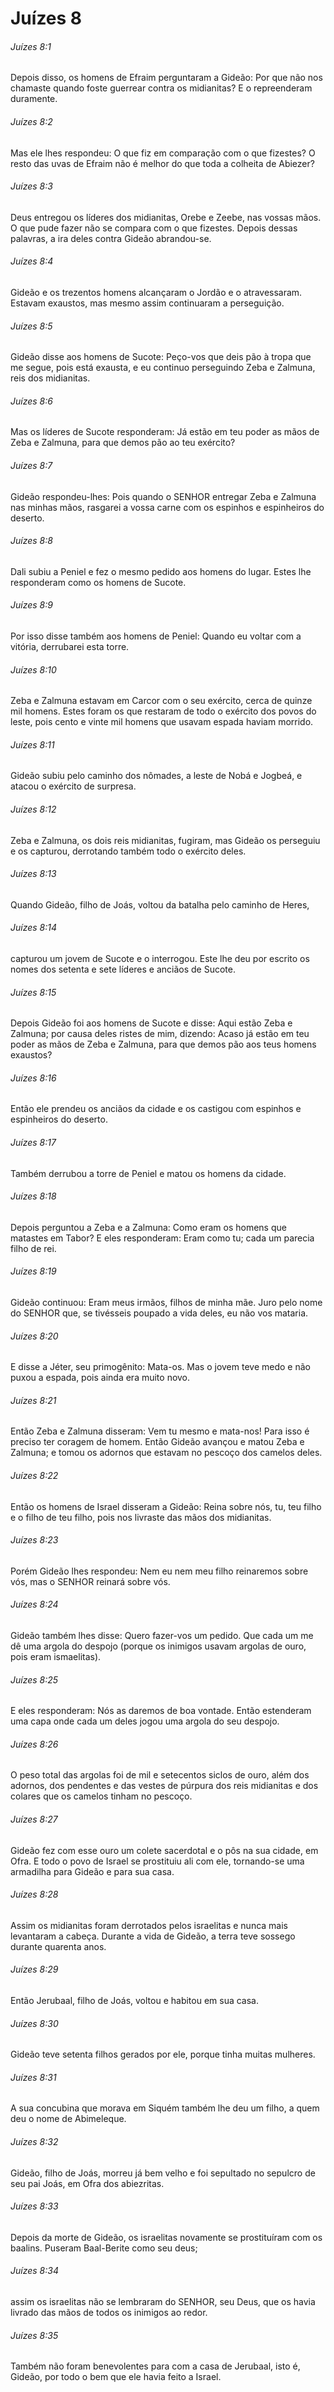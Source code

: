 # Juízes 8

###### Juízes 8:1

Depois disso, os homens de Efraim perguntaram a Gideão: Por que não nos chamaste quando foste guerrear contra os midianitas? E o repreenderam duramente.

###### Juízes 8:2

Mas ele lhes respondeu: O que fiz em comparação com o que fizestes? O resto das uvas de Efraim não é melhor do que toda a colheita de Abiezer?

###### Juízes 8:3

Deus entregou os líderes dos midianitas, Orebe e Zeebe, nas vossas mãos. O que pude fazer não se compara com o que fizestes. Depois dessas palavras, a ira deles contra Gideão abrandou-se.

###### Juízes 8:4

Gideão e os trezentos homens alcançaram o Jordão e o atravessaram. Estavam exaustos, mas mesmo assim continuaram a perseguição.

###### Juízes 8:5

Gideão disse aos homens de Sucote: Peço-vos que deis pão à tropa que me segue, pois está exausta, e eu continuo perseguindo Zeba e Zalmuna, reis dos midianitas.

###### Juízes 8:6

Mas os líderes de Sucote responderam: Já estão em teu poder as mãos de Zeba e Zalmuna, para que demos pão ao teu exército?

###### Juízes 8:7

Gideão respondeu-lhes: Pois quando o SENHOR entregar Zeba e Zalmuna nas minhas mãos, rasgarei a vossa carne com os espinhos e espinheiros do deserto.

###### Juízes 8:8

Dali subiu a Peniel e fez o mesmo pedido aos homens do lugar. Estes lhe responderam como os homens de Sucote.

###### Juízes 8:9

Por isso disse também aos homens de Peniel: Quando eu voltar com a vitória, derrubarei esta torre.

###### Juízes 8:10

Zeba e Zalmuna estavam em Carcor com o seu exército, cerca de quinze mil homens. Estes foram os que restaram de todo o exército dos povos do leste, pois cento e vinte mil homens que usavam espada haviam morrido.

###### Juízes 8:11

Gideão subiu pelo caminho dos nômades, a leste de Nobá e Jogbeá, e atacou o exército de surpresa.

###### Juízes 8:12

Zeba e Zalmuna, os dois reis midianitas, fugiram, mas Gideão os perseguiu e os capturou, derrotando também todo o exército deles.

###### Juízes 8:13

Quando Gideão, filho de Joás, voltou da batalha pelo caminho de Heres,

###### Juízes 8:14

capturou um jovem de Sucote e o interrogou. Este lhe deu por escrito os nomes dos setenta e sete líderes e anciãos de Sucote.

###### Juízes 8:15

Depois Gideão foi aos homens de Sucote e disse: Aqui estão Zeba e Zalmuna; por causa deles ristes de mim, dizendo: Acaso já estão em teu poder as mãos de Zeba e Zalmuna, para que demos pão aos teus homens exaustos?

###### Juízes 8:16

Então ele prendeu os anciãos da cidade e os castigou com espinhos e espinheiros do deserto.

###### Juízes 8:17

Também derrubou a torre de Peniel e matou os homens da cidade.

###### Juízes 8:18

Depois perguntou a Zeba e a Zalmuna: Como eram os homens que matastes em Tabor? E eles responderam: Eram como tu; cada um parecia filho de rei.

###### Juízes 8:19

Gideão continuou: Eram meus irmãos, filhos de minha mãe. Juro pelo nome do SENHOR que, se tivésseis poupado a vida deles, eu não vos mataria.

###### Juízes 8:20

E disse a Jéter, seu primogênito: Mata-os. Mas o jovem teve medo e não puxou a espada, pois ainda era muito novo.

###### Juízes 8:21

Então Zeba e Zalmuna disseram: Vem tu mesmo e mata-nos! Para isso é preciso ter coragem de homem. Então Gideão avançou e matou Zeba e Zalmuna; e tomou os adornos que estavam no pescoço dos camelos deles.

###### Juízes 8:22

Então os homens de Israel disseram a Gideão: Reina sobre nós, tu, teu filho e o filho de teu filho, pois nos livraste das mãos dos midianitas.

###### Juízes 8:23

Porém Gideão lhes respondeu: Nem eu nem meu filho reinaremos sobre vós, mas o SENHOR reinará sobre vós.

###### Juízes 8:24

Gideão também lhes disse: Quero fazer-vos um pedido. Que cada um me dê uma argola do despojo (porque os inimigos usavam argolas de ouro, pois eram ismaelitas).

###### Juízes 8:25

E eles responderam: Nós as daremos de boa vontade. Então estenderam uma capa onde cada um deles jogou uma argola do seu despojo.

###### Juízes 8:26

O peso total das argolas foi de mil e setecentos siclos de ouro, além dos adornos, dos pendentes e das vestes de púrpura dos reis midianitas e dos colares que os camelos tinham no pescoço.

###### Juízes 8:27

Gideão fez com esse ouro um colete sacerdotal e o pôs na sua cidade, em Ofra. E todo o povo de Israel se prostituiu ali com ele, tornando-se uma armadilha para Gideão e para sua casa.

###### Juízes 8:28

Assim os midianitas foram derrotados pelos israelitas e nunca mais levantaram a cabeça. Durante a vida de Gideão, a terra teve sossego durante quarenta anos.

###### Juízes 8:29

Então Jerubaal, filho de Joás, voltou e habitou em sua casa.

###### Juízes 8:30

Gideão teve setenta filhos gerados por ele, porque tinha muitas mulheres.

###### Juízes 8:31

A sua concubina que morava em Siquém também lhe deu um filho, a quem deu o nome de Abimeleque.

###### Juízes 8:32

Gideão, filho de Joás, morreu já bem velho e foi sepultado no sepulcro de seu pai Joás, em Ofra dos abiezritas.

###### Juízes 8:33

Depois da morte de Gideão, os israelitas novamente se prostituíram com os baalins. Puseram Baal-Berite como seu deus;

###### Juízes 8:34

assim os israelitas não se lembraram do SENHOR, seu Deus, que os havia livrado das mãos de todos os inimigos ao redor.

###### Juízes 8:35

Também não foram benevolentes para com a casa de Jerubaal, isto é, Gideão, por todo o bem que ele havia feito a Israel.


